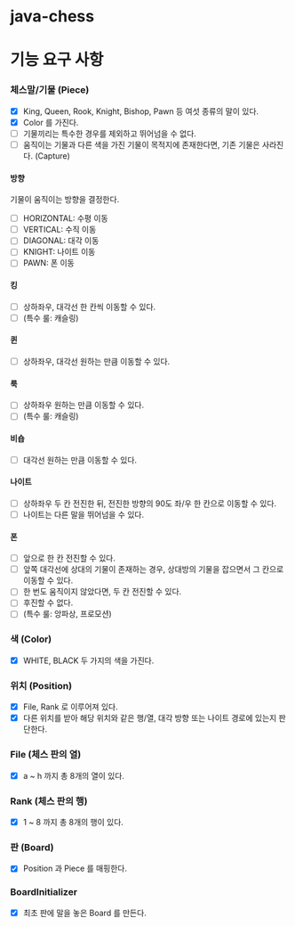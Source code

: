 # java-chess

# 기능 요구 사항

### 체스말/기물 (Piece)

- [x] King, Queen, Rook, Knight, Bishop, Pawn 등 여섯 종류의 말이 있다.
- [x] Color 를 가진다.
- [ ] 기물끼리는 특수한 경우를 제외하고 뛰어넘을 수 없다.
- [ ] 움직이는 기물과 다른 색을 가진 기물이 목적지에 존재한다면, 기존 기물은 사라진다. (Capture)

#### 방향

기물이 움직이는 방향을 결정한다.

- [ ] HORIZONTAL: 수평 이동
- [ ] VERTICAL: 수직 이동
- [ ] DIAGONAL: 대각 이동
- [ ] KNIGHT: 나이트 이동
- [ ] PAWN: 폰 이동

#### 킹

- [ ] 상하좌우, 대각선 한 칸씩 이동할 수 있다.
- [ ] (특수 룰: 캐슬링)

#### 퀸

- [ ] 상하좌우, 대각선 원하는 만큼 이동할 수 있다.

#### 룩

- [ ] 상하좌우 원하는 만큼 이동할 수 있다.
- [ ] (특수 룰: 캐슬링)

#### 비숍

- [ ] 대각선 원하는 만큼 이동할 수 있다.

#### 나이트

- [ ] 상하좌우 두 칸 전진한 뒤, 전진한 방향의 90도 좌/우 한 칸으로 이동할 수 있다.
- [ ] 나이트는 다른 말을 뛰어넘을 수 있다.

#### 폰

- [ ] 앞으로 한 칸 전진할 수 있다.
- [ ] 앞쪽 대각선에 상대의 기물이 존재하는 경우, 상대방의 기물을 잡으면서 그 칸으로 이동할 수 있다.
- [ ] 한 번도 움직이지 않았다면, 두 칸 전진할 수 있다.
- [ ] 후진할 수 없다.
- [ ] (특수 룰: 앙파상, 프로모션)

### 색 (Color)

- [x] WHITE, BLACK 두 가지의 색을 가진다.

### 위치 (Position)

- [x] File, Rank 로 이루어져 있다.
- [x] 다른 위치를 받아 해당 위치와 같은 행/열, 대각 방향 또는 나이트 경로에 있는지 판단한다.

### File (체스 판의 열)

- [x] a ~ h 까지 총 8개의 열이 있다.

### Rank (체스 판의 행)

- [x] 1 ~ 8 까지 총 8개의 행이 있다.

### 판 (Board)

- [x] Position 과 Piece 를 매핑한다.

### BoardInitializer

- [x] 최초 판에 말을 놓은 Board 를 만든다.
